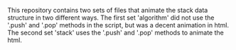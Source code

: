 This repository contains two sets of files that animate the stack data structure in two different ways. The first set 'algorithm' did not use the '.push' and '.pop' methods in the script, but was a decent animation in html. The second set 'stack' uses the '.push' and '.pop' methods to animate the html.
